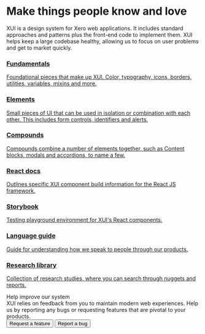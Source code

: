 <script>
  const reportABug = {
    triggerFunction: function(showCollectorDialog) {
      jQuery("#jira-bug-button").click(function(e) {
        e.preventDefault();
        showCollectorDialog();
      });
    },
    fieldValues: {
      description: "*Expected behaviour* [Attach screenshot if possible]\n-\n\n*Observed behaviour* [Attach screenshot]\n-\n\n*Steps to reproduce* [Code snippet if possible]\n-\n\n*Specifications*\n- XUI Version(s): \n- Browser(s) affected: \n- Operating system(s) affected: \n- Component(s) affected: "
    }
  };

  const requestAFeature = {
      "triggerFunction": function(showCollectorDialog) {
          jQuery("#jira-feature-button").click(function(e) {
              e.preventDefault();
              showCollectorDialog();
          });
      },
    fieldValues: {
          description : "*Rationale*\nHow does it improve the current implementation?\n-\n\nHow does it benefit the user?\n-\n\nHow does it assist others at Xero?\n-\n\n*Context*\nWhat product team or feature would use this?\n-\n\nAre you aware of any others with similar problems?\n-\n\n*Timeline requirements*\n[Hard or soft deadline]\n\n*Possible solution*\n[design/code]"
      }
  };

  window.ATL_JQ_PAGE_PROPS =  {
    ['df1e8803']: reportABug,
    ['83cb3f5e']: requestAFeature,
  };
</script>

<div class="ds-header--home xui-margin-bottom-5xlarge">
	<h1 class="xui-text-tight">Make things people know and love</h1>
	<p class="ds-intro intro">
		XUI is a design system for Xero web applications. It includes standard approaches and patterns plus the front-end code to implement them. XUI helps keep a large codebase healthy, allowing us to focus on user problems and get to market quickly.
	</p>
</div>

<div class="ds-tilegroup--home">
  <div class="ds-tile--home-small ds-tile--home-fundamentals">
    <a href="section-fundamentals.html">
      <h3 class="xui-heading-large">Fundamentals</h3>
			<p>Foundational pieces that make up XUI. Color, typography, icons, borders, utilities, variables, mixins and more.</p>
    </a>
  </div>
  <div class="ds-tile--home-small ds-tile--home-elements">
    <a href="section-building-blocks.html">
      <h3 class="xui-heading-large">Elements</h3>
			<p>Small pieces of UI that can be used in isolation or combination with each other. This includes form controls, identifiers and alerts.</p>
    </a>
  </div>
  <div class="ds-tile--home-small ds-tile--home-compounds">
    <a href="section-compounds.html">
      <h3 class="xui-heading-large">Compounds</h3>
			<p>Compounds combine a number of elements together, such as Content blocks, modals and accordions, to name a few.</p>
    </a>
  </div>
	<div class="ds-tile--home ds-tile--home-react">
    <a href="react/">
      <h3 class="xui-heading">React docs</h3>
			<p>Outlines specific XUI component build information for the React JS framework.</p>
    </a>
  </div>
	<div class="ds-tile--home ds-tile--home-storybook">
    <a href="storybook/">
      <h3 class="xui-heading">Storybook</h3>
			<p>Testing playground environment for XUI's React components.</p>
    </a>
  </div>
	<div class="ds-tile--home ds-tile--home-language ds-tile--home-language">
    <a href="https://github.dev.xero.com/pages/Xero/product-language-guide/">
      <h3 class="xui-heading">Language guide</h3>
			<p>Guide for understanding how we speak to people through our products.</p>
    </a>
  </div>
	<div class="ds-tile--home ds-tile--home-research ds-tile--home-research">
    <a href="https://research.xero.com/">
      <h3 class="xui-heading">Research library</h3>
			<p>Collection of research studies, where you can search through nuggets and reports.</p>
    </a>
  </div>
</div>

<div class="ds-panel--feedback xui-padding-left-5xlarge xui-padding-vertical-xlarge" id="XUIFeedback">
	<div class="xui-heading-xlarge xui-margin-bottom">Help improve our system</div>
	<div class="ds-intro intro">XUI relies on feedback from you to maintain modern web experiences. Help us by reporting any bugs or requesting features that are pivotal to your products.</div>
	<div class="xui-margin-top-2xlarge">
		<button id="jira-feature-button" class="xui-button xui-button-standard xui-button-medium xui-margin-right">Request a feature</button>
		<button id="jira-bug-button" class="xui-button xui-button-medium xui-button-borderless-main">Report a bug</button>
	</div>
</div>

<script type="text/javascript" src="https://jira.teamxero.com/s/bf4421b3b9298a3605255de2c4c975f7-T/kt41cb/75008/07569649877d764b4ec4d10563f6f7a3/2.0.24/_/download/batch/com.atlassian.jira.collector.plugin.jira-issue-collector-plugin:issuecollector/com.atlassian.jira.collector.plugin.jira-issue-collector-plugin:issuecollector.js?locale=en-US&collectorId=df1e8803"></script>
<script type="text/javascript" src="https://jira.teamxero.com/s/bf4421b3b9298a3605255de2c4c975f7-T/kt41cb/75008/07569649877d764b4ec4d10563f6f7a3/2.0.24/_/download/batch/com.atlassian.jira.collector.plugin.jira-issue-collector-plugin:issuecollector/com.atlassian.jira.collector.plugin.jira-issue-collector-plugin:issuecollector.js?locale=en-US&collectorId=83cb3f5e"></script>
